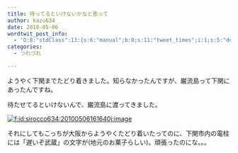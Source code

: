 ```yaml
---
title: 待ってるといけないかなと思って
author: kazu634
date: 2010-05-06
wordtwit_post_info:
  - 'O:8:"stdClass":13:{s:6:"manual";b:0;s:11:"tweet_times";i:1;s:5:"delay";i:0;s:7:"enabled";i:1;s:10:"separation";s:2:"60";s:7:"version";s:3:"3.7";s:14:"tweet_template";b:0;s:6:"status";i:2;s:6:"result";a:0:{}s:13:"tweet_counter";i:2;s:13:"tweet_log_ids";a:1:{i:0;i:5247;}s:9:"hash_tags";a:0:{}s:8:"accounts";a:1:{i:0;s:7:"kazu634";}}'
categories:
  - つれづれ

---
```

<div class="section">
<p>
    ようやく下関までたどり着きました。知らなかったんですが、巌流島って下関にあったんですね。
</p>
  
<p>
    待たせてるといけないんで、巌流島に渡ってきました。
</p>
  
<p>
<a href="http://f.hatena.ne.jp/sirocco634/20100506161640" onclick="__gaTracker('send', 'event', 'outbound-article', 'http://f.hatena.ne.jp/sirocco634/20100506161640', '');" class="hatena-fotolife" target="_blank"><img src="http://cdn-ak.f.st-hatena.com/images/fotolife/s/sirocco634/20100506/20100506161640.jpg" alt="f:id:sirocco634:20100506161640j:image" title="f:id:sirocco634:20100506161640j:image" class="hatena-fotolife" /></a>
</p>
  
<p>
    それにしてもこっちが大阪からようやくたどり着いたってのに、下関市内の電柱には「遅いぞ武蔵」の文字が(地元のお菓子らしい)。頑張ったのにな。。。
</p>
</div>
